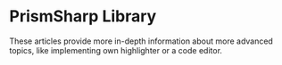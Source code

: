 # PrismSharp Library

These articles provide more in-depth information about more advanced topics, like implementing own highlighter or a code editor.
